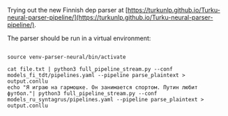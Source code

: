Trying out the new Finnish dep parser at [https://turkunlp.github.io/Turku-neural-parser-pipeline/](https://turkunlp.github.io/Turku-neural-parser-pipeline/).

The parser should be run in a virtual environment:

```

source venv-parser-neural/bin/activate

cat file.txt | python3 full_pipeline_stream.py --conf models_fi_tdt/pipelines.yaml --pipeline parse_plaintext > output.conllu
echo "Я играю на гармошке. Он занимается спортом. Путин любит футбол."| python3 full_pipeline_stream.py --conf models_ru_syntagrus/pipelines.yaml --pipeline parse_plaintext > output.conllu


```

